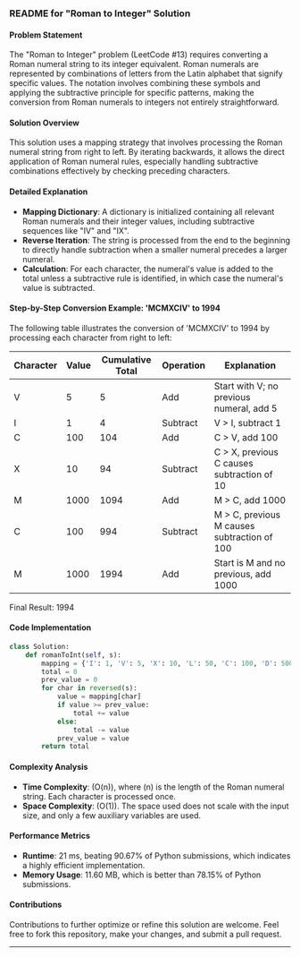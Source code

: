 ### README for "Roman to Integer" Solution

#### Problem Statement
The "Roman to Integer" problem (LeetCode #13) requires converting a Roman numeral string to its integer equivalent. Roman numerals are represented by combinations of letters from the Latin alphabet that signify specific values. The notation involves combining these symbols and applying the subtractive principle for specific patterns, making the conversion from Roman numerals to integers not entirely straightforward.

#### Solution Overview
This solution uses a mapping strategy that involves processing the Roman numeral string from right to left. By iterating backwards, it allows the direct application of Roman numeral rules, especially handling subtractive combinations effectively by checking preceding characters.

#### Detailed Explanation
- **Mapping Dictionary**: A dictionary is initialized containing all relevant Roman numerals and their integer values, including subtractive sequences like "IV" and "IX".
- **Reverse Iteration**: The string is processed from the end to the beginning to directly handle subtraction when a smaller numeral precedes a larger numeral.
- **Calculation**: For each character, the numeral's value is added to the total unless a subtractive rule is identified, in which case the numeral's value is subtracted.

#### Step-by-Step Conversion Example: 'MCMXCIV' to 1994
The following table illustrates the conversion of 'MCMXCIV' to 1994 by processing each character from right to left:

| Character | Value | Cumulative Total | Operation | Explanation |
|-----------|-------|------------------|-----------|-------------|
| V         | 5     | 5                | Add       | Start with V; no previous numeral, add 5 |
| I         | 1     | 4                | Subtract       | V > I, subtract 1 |
| C         | 100   | 104              | Add       | C > V, add 100 |
| X         | 10    | 94               | Subtract  | C > X, previous C causes subtraction of 10 |
| M         | 1000  | 1094             | Add       | M > C, add 1000 |
| C         | 100   | 994              | Subtract  | M > C, previous M causes subtraction of 100 |
| M         | 1000  | 1994             | Add       | Start is M and no previous, add 1000 |

Final Result: 1994

#### Code Implementation
```python
class Solution:
    def romanToInt(self, s):
        mapping = {'I': 1, 'V': 5, 'X': 10, 'L': 50, 'C': 100, 'D': 500, 'M': 1000}
        total = 0
        prev_value = 0
        for char in reversed(s):
            value = mapping[char]
            if value >= prev_value:
                total += value
            else:
                total -= value
            prev_value = value
        return total
```

#### Complexity Analysis
- **Time Complexity**: \(O(n)\), where \(n\) is the length of the Roman numeral string. Each character is processed once.
- **Space Complexity**: \(O(1)\). The space used does not scale with the input size, and only a few auxiliary variables are used.

#### Performance Metrics
- **Runtime**: 21 ms, beating 90.67% of Python submissions, which indicates a highly efficient implementation.
- **Memory Usage**: 11.60 MB, which is better than 78.15% of Python submissions.

#### Contributions
Contributions to further optimize or refine this solution are welcome. Feel free to fork this repository, make your changes, and submit a pull request.

---
